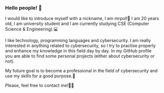 ### Hello people! 👋

I would like to introduce myself with a nickname, I am mrpol!👦
I am 20 years old, I am university student and I am currently studying CSE (Computer Science & Engineering).💻 

I like technology, programming languages and cybersecurity. I am really interested in anything related to cybersecurity, so I try to practise properly and enhance my knowledge in this field day by day. In my GitHub profile you are able to find some personal projects (either about cybersecurity or not).

My future goal is to become a professional in the field of cybersecurity and use my skills for a good purpose.💪

Please, feel free to contact me!🤳💼

